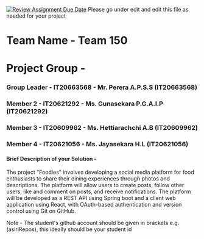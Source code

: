 [![Review Assignment Due Date](https://classroom.github.com/assets/deadline-readme-button-24ddc0f5d75046c5622901739e7c5dd533143b0c8e959d652212380cedb1ea36.svg)](https://classroom.github.com/a/-uR1f4-1)
Please go under edit and edit this file as needed for your project

# Team Name - Team 150
# Project Group - 
### Group Leader - IT20663568 - Mr. Perera A.P.S.S (IT20663568)
### Member 2 - IT20621292 - Ms. Gunasekara P.G.A.I.P (IT20621292)
### Member 3 - IT20609962 - Ms. Hettiarachchi A.B (IT20609962)
### Member 4 - IT20621056 - Ms. Jayasekara H.L (IT20621056)

#### Brief Description of your Solution - 
The project "Foodies" involves developing a social media platform for food enthusiasts to share their dining experiences through photos and descriptions. The platform will allow users to create posts, follow other users, like and comment on posts, and receive notifications. The platform will be developed as a REST API using Spring boot and a client web application using React, with OAuth-based authentication and version control using Git on GitHub.

Note - The student's github account should be given in brackets e.g. (asiriRepos), this ideally should be your student id 

